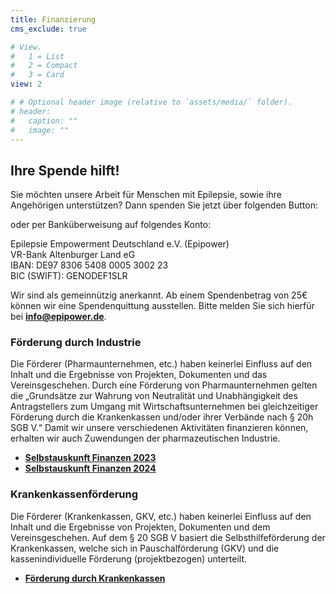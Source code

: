 ```yaml
---
title: Finanzierung
cms_exclude: true

# View.
#   1 = List
#   2 = Compact
#   3 = Card
view: 2

# # Optional header image (relative to `assets/media/` folder).
# header:
#   caption: ""
#   image: ""
---
```


## Ihre Spende hilft!
Sie möchten unsere Arbeit für Menschen mit Epilepsie, sowie ihre Angehörigen unterstützen? 
Dann spenden Sie jetzt über folgenden Button:

<div style="text-align: center;">
    <link href="https://plugin.whydonate.com/wdplugin-style.css" rel="stylesheet" type="text/css">
    <div id="share-widget-unterstutzen-sie-epilepsie-empowerment-deutschland-ev" class="share-widget" 
        data-slug="unterstutzen-sie-epilepsie-empowerment-deutschland-ev" 
        data-lang="de" 
        data-success_url="" 
        data-fail_url="" 
        data-card="hide" 
        data-form_mode="donation-widget">
    </div>
    <script src="https://plugin.whydonate.com/wp_styling.js" type="text/javascript"></script>
</div>

oder per Banküberweisung auf folgendes Konto:

Epilepsie Empowerment Deutschland e.V. (Epipower)<br> 
VR-Bank Altenburger Land eG<br> 
IBAN: DE97 8306 5408 0005 3002 23<br> 
BIC (SWIFT): GENODEF1SLR<br>

Wir sind als gemeinnützig anerkannt. Ab einem Spendenbetrag von 25€ können wir eine Spendenquittung ausstellen. Bitte melden Sie sich hierfür bei [**info@epipower.de**](mailto:info@epipower.de).

### Förderung durch Industrie
Die Förderer (Pharmaunternehmen, etc.) haben keinerlei Einfluss auf den Inhalt und die Ergebnisse von Projekten, Dokumenten und das Vereinsgeschehen. Durch eine Förderung von Pharmaunternehmen gelten die „Grundsätze zur Wahrung von Neutralität und Unabhängigkeit des Antragstellers zum Umgang mit Wirtschaftsunternehmen bei gleichzeitiger Förderung durch die Krankenkassen und/oder ihrer Verbände nach § 20h SGB V.“ Damit wir unsere verschiedenen Aktivitäten finanzieren können, erhalten wir auch Zuwendungen der pharmazeutischen Industrie.

- [**Selbstauskunft Finanzen 2023**](/uploads/Selbstauskunft_Finanzen_2023.pdf)
- [**Selbstauskunft Finanzen 2024**](/uploads/Selbstauskunft_Finanzen_2024.pdf)

### Krankenkassenförderung
Die Förderer (Krankenkassen, GKV, etc.) haben keinerlei Einfluss auf den Inhalt und die Ergebnisse von Projekten, Dokumenten und dem Vereinsgeschehen. Auf dem § 20 SGB V basiert die Selbsthilfeförderung der Krankenkassen, welche sich in Pauschalförderung (GKV) und die kassenindividuelle Förderung (projektbezogen) unterteilt.

- [**Förderung durch Krankenkassen**](/uploads/Förderung_durch_Krankenkassen.pdf)